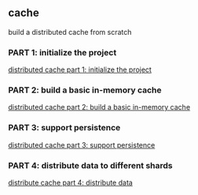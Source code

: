 ## cache

build a distributed cache from scratch

### PART 1: initialize the project
[distributed cache part 1: initialize the project](https://challenai.github.io/contribute/cache/wtfcache1/)

### PART 2: build a basic in-memory cache
[distributed cache part 2: build a basic in-memory cache](https://challenai.github.io/contribute/cache/wtfcache2/)

### PART 3: support persistence
[distributed cache part 3: support persistence](https://challenai.github.io/contribute/cache/wtfcache3/)

### PART 4: distribute data to different shards
[distribute cache part 4: distribute data](https://challenai.github.io/contribute/cache/wtfcache4/)
